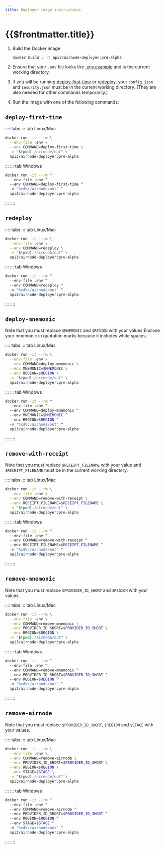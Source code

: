 ```yaml
---
title: Deployer image instructions
---
```


# {{$frontmatter.title}}
<VersionWarning/>
<TocHeader /> <TOC class="table-of-contents" :include-level="[2,3]" />

1. Build the Docker image
    ```sh
    docker build . -t api3/airnode-deployer:pre-alpha
    ```

2. Ensure that your `.env` file looks like [.env.example](https://github.com/api3dao/airnode/blob/pre-alpha/packages/deployer/.env.example) and is the current working directory.

3. If you will be running [deploy-first-time](deployer-image.md#deploy-first-time) or [redeploy](deployer-image.md#redeploy), your `config.json` and `security.json` must be in the current working directory. (They are also needed for other commands temporarily.)

4. Run the image with one of the following commands:

## `deploy-first-time`

:::: tabs ::: tab Linux/Mac
  ```sh
  docker run -it --rm \
    --env-file .env \
    --env COMMAND=deploy-first-time \
    -v "$(pwd):/airnode/out" \
    api3/airnode-deployer:pre-alpha
  ```
::: ::: tab Windows
  ```sh
  docker run -it --rm ^
    --env-file .env ^
    --env COMMAND=deploy-first-time ^
    -v "%cd%:/airnode/out" ^
    api3/airnode-deployer:pre-alpha
  ```
::: ::::

## `redeploy`

:::: tabs ::: tab Linux/Mac
  ```sh
  docker run -it --rm \
    --env-file .env \
    --env COMMAND=redeploy \
    -v "$(pwd):/airnode/out" \
    api3/airnode-deployer:pre-alpha
  ```
::: ::: tab Windows
  ```sh
  docker run -it --rm ^
    --env-file .env ^
    --env COMMAND=redeploy ^
    -v "%cd%:/airnode/out" ^
    api3/airnode-deployer:pre-alpha
  ```
::: ::::

## `deploy-mnemonic`

Note that you must replace `$MNEMONIC` and `$REGION` with your values Enclose your mnemonic in quotation marks because it includes white spaces.

:::: tabs ::: tab Linux/Mac
  ```sh
  docker run -it --rm \
    --env-file .env \
    --env COMMAND=deploy-mnemonic \
    --env MNEMONIC=$MNEMONIC \
    --env REGION=$REGION \
    -v "$(pwd):/airnode/out" \
    api3/airnode-deployer:pre-alpha
  ```
::: ::: tab Windows
  ```sh
  docker run -it --rm ^
    --env-file .env ^
    --env COMMAND=deploy-mnemonic ^
    --env MNEMONIC=$MNEMONIC ^
    --env REGION=$REGION ^
    -v "%cd%:/airnode/out" ^
    api3/airnode-deployer:pre-alpha
  ```
::: ::::

## `remove-with-receipt`

Note that you must replace `$RECEIPT_FILENAME` with your value and `$RECEIPT_FILENAME` must be in the current working directory.

:::: tabs ::: tab Linux/Mac
  ```sh
  docker run -it --rm \
    --env-file .env \
    --env COMMAND=remove-with-receipt \
    --env RECEIPT_FILENAME=$RECEIPT_FILENAME \
    -v "$(pwd):/airnode/out" \
    api3/airnode-deployer:pre-alpha
  ```
::: ::: tab Windows
  ```sh
  docker run -it --rm ^
    --env-file .env ^
    --env COMMAND=remove-with-receipt ^
    --env RECEIPT_FILENAME=$RECEIPT_FILENAME ^
    -v "%cd%:/airnode/out" ^
    api3/airnode-deployer:pre-alpha
  ```
::: ::::

## `remove-mnemonic`

Note that you must replace `$PROVIDER_ID_SHORT` and `$REGION` with your values.

:::: tabs ::: tab Linux/Mac
  ```sh
  docker run -it --rm \
    --env-file .env \
    --env COMMAND=remove-mnemonic \
    --env PROVIDER_ID_SHORT=$PROVIDER_ID_SHORT \
    --env REGION=$REGION \
    -v "$(pwd):/airnode/out" \
    api3/airnode-deployer:pre-alpha
  ```
::: ::: tab Windows
  ```sh
  docker run -it --rm ^
    --env-file .env ^
    --env COMMAND=remove-mnemonic ^
    --env PROVIDER_ID_SHORT=$PROVIDER_ID_SHORT ^
    --env REGION=$REGION ^
    -v "%cd%:/airnode/out" ^
    api3/airnode-deployer:pre-alpha
  ```
::: ::::

## `remove-airnode`

Note that you must replace `$PROVIDER_ID_SHORT`, `$REGION` and `$STAGE` with your values.

:::: tabs ::: tab Linux/Mac
  ```sh
  docker run -it --rm \
    --env-file .env \
    --env COMMAND=remove-airnode \
    --env PROVIDER_ID_SHORT=$PROVIDER_ID_SHORT \
    --env REGION=$REGION \
    --env STAGE=$STAGE \
    -v "$(pwd):/airnode/out" \
    api3/airnode-deployer:pre-alpha
  ```
::: ::: tab Windows
  ```sh
  docker run -it --rm ^
    --env-file .env ^
    --env COMMAND=remove-airnode ^
    --env PROVIDER_ID_SHORT=$PROVIDER_ID_SHORT ^
    --env REGION=$REGION ^
    --env STAGE=$STAGE ^
    -v "%cd%:/airnode/out" ^
    api3/airnode-deployer:pre-alpha
  ```
::: ::::
